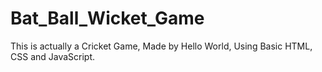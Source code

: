 # Bat_Ball_Wicket_Game
This is actually a Cricket Game, Made by Hello World, Using Basic HTML, CSS and JavaScript.
